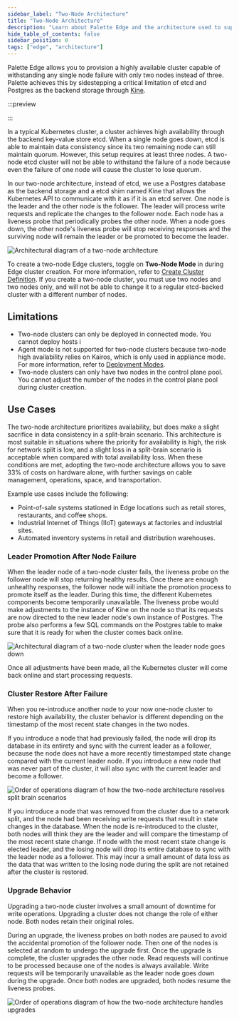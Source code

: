```yaml
---
sidebar_label: "Two-Node Architecture"
title: "Two-Node Architecture"
description: "Learn about Palette Edge and the architecture used to support two-node edge clusters."
hide_table_of_contents: false
sidebar_position: 0
tags: ["edge", "architecture"]
---
```


Palette Edge allows you to provision a highly available cluster capable of withstanding any single node failure with
only two nodes instead of three. Palette achieves this by sidestepping a critical limitation of etcd and Postgres as the
backend storage through [Kine](https://github.com/k3s-io/kine).

:::preview

:::

In a typical Kubernetes cluster, a cluster achieves high availability through the backend key-value store etcd. When a
single node goes down, etcd is able to maintain data consistency since its two remaining node can still maintain quorum.
However, this setup requires at least three nodes. A two-node etcd cluster will not be able to withstand the failure of
a node because even the failure of one node will cause the cluster to lose quorum.

In our two-node architecture, instead of etcd, we use a Postgres database as the backend storage and a etcd shim named
Kine that allows the Kubernetes API to communicate with it as if it is an etcd server. One node is the leader and the
other node is the follower. The leader will process write requests and replicate the changes to the follower node. Each
node has a liveness probe that periodically probes the other node. When a node goes down, the other node's liveness
probe will stop receiving responses and the surviving node will remain the leader or be promoted to become the leader.

![Architectural diagram of a two-node architecture](/clusters_edge_architecture_two-node-diagram.webp)

To create a two-node Edge clusters, toggle on **Two-Node Mode** in during Edge cluster creation. For more information,
refer to [Create Cluster Definition](../site-deployment/cluster-deployment.md). If you create a two-node cluster, you
must use two nodes and two nodes only, and will not be able to change it to a regular etcd-backed cluster with a
different number of nodes.

## Limitations

- Two-node clusters can only be deployed in connected mode. You cannot deploy hosts i
- Agent mode is not supported for two-node clusters because two-node high availability relies on Kairos, which is only
  used in appliance mode. For more information, refer to
  [Deployment Modes](../../../deployment-modes/deployment-modes.md).
- Two-node clusters can only have two nodes in the control plane pool. You cannot adjust the number of the nodes in the
  control plane pool during cluster creation.

## Use Cases

The two-node architecture prioritizes availability, but does make a slight sacrifice in data consistency in a
split-brain scenario. This architecture is most suitable in situations where the priority for availability is high, the
risk for network split is low, and a slight loss in a split-brain scenario is acceptable when compared with total
availability loss. When these conditions are met, adopting the two-node architecture allows you to save 33% of costs on
hardware alone, with further savings on cable management, operations, space, and transportation.

Example use cases include the following:

- Point-of-sale systems stationed in Edge locations such as retail stores, restaurants, and coffee shops.
- Industrial Internet of Things (IIoT) gateways at factories and industrial sites.
- Automated inventory systems in retail and distribution warehouses.

### Leader Promotion After Node Failure

When the leader node of a two-node cluster fails, the liveness probe on the follower node will stop returning healthy
results. Once there are enough unhealthy responses, the follower node will initiate the promotion process to promote
itself as the leader. During this time, the different Kubernetes components become temporarily unavailable. The liveness
probe would make adjustments to the instance of Kine on the node so that its requests are now directed to the new leader
node's own instance of Postgres. The probe also performs a few SQL commands on the Postgres table to make sure that it
is ready for when the cluster comes back online.

![Architectural diagram of a two-node cluster when the leader node goes down](clusters_edge_architecture_two-node-failover.webp)

Once all adjustments have been made, all the Kubernetes cluster will come back online and start processing requests.

### Cluster Restore After Failure

When you re-introduce another node to your now one-node cluster to restore high availability, the cluster behavior is
different depending on the timestamp of the most recent state changes in the two nodes.

If you introduce a node that had previously failed, the node will drop its database in its entirety and sync with the
current leader as a follower, because the node does not have a more recently timestamped state change compared with the
current leader node. If you introduce a new node that was never part of the cluster, it will also sync with the current
leader and become a follower.

![Order of operations diagram of how the two-node architecture resolves split brain scenarios](clusters_edge_architecture_two-node-split.webp)

If you introduce a node that was removed from the cluster due to a network split, and the node had been receiving write
requests that result in state changes in the database. When the node is re-introduced to the cluster, both nodes will
think they are the leader and will compare the timestamp of the most recent state change. If node with the most recent
state change is elected leader, and the losing node will drop its entire database to sync with the leader node as a
follower. This may incur a small amount of data loss as the data that was written to the losing node during the split
are not retained after the cluster is restored.

### Upgrade Behavior

Upgrading a two-node cluster involves a small amount of downtime for write operations. Upgrading a cluster does not
change the role of either node. Both nodes retain their original roles.

During an upgrade, the liveness probes on both nodes are paused to avoid the accidental promotion of the follower node.
Then one of the nodes is selected at random to undergo the upgrade first. Once the upgrade is complete, the cluster
upgrades the other node. Read requests will continue to be processed because one of the nodes is always available. Write
requests will be temporarily unavailable as the leader node goes down during the upgrade. Once both nodes are upgraded,
both nodes resume the liveness probes.

![Order of operations diagram of how the two-node architecture handles upgrades](clusters_edge_architecture_two-node-upgrade.webp)
